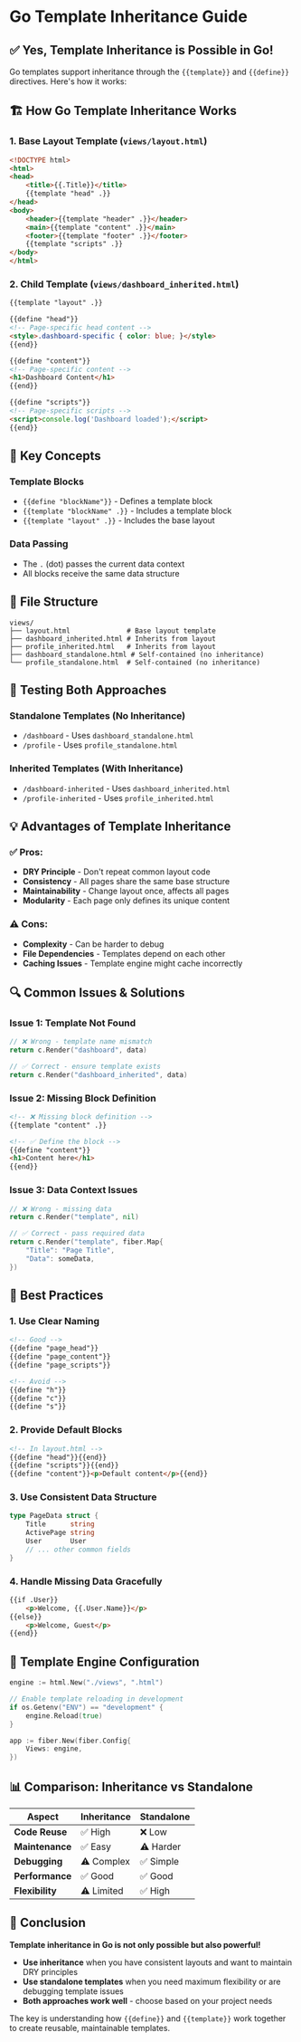 # Go Template Inheritance Guide

## ✅ **Yes, Template Inheritance is Possible in Go!**

Go templates support inheritance through the `{{template}}` and `{{define}}` directives. Here's how it works:

## 🏗️ **How Go Template Inheritance Works**

### 1. **Base Layout Template** (`views/layout.html`)
```html
<!DOCTYPE html>
<html>
<head>
    <title>{{.Title}}</title>
    {{template "head" .}}
</head>
<body>
    <header>{{template "header" .}}</header>
    <main>{{template "content" .}}</main>
    <footer>{{template "footer" .}}</footer>
    {{template "scripts" .}}
</body>
</html>
```

### 2. **Child Template** (`views/dashboard_inherited.html`)
```html
{{template "layout" .}}

{{define "head"}}
<!-- Page-specific head content -->
<style>.dashboard-specific { color: blue; }</style>
{{end}}

{{define "content"}}
<!-- Page-specific content -->
<h1>Dashboard Content</h1>
{{end}}

{{define "scripts"}}
<!-- Page-specific scripts -->
<script>console.log('Dashboard loaded');</script>
{{end}}
```

## 🔧 **Key Concepts**

### **Template Blocks**
- `{{define "blockName"}}` - Defines a template block
- `{{template "blockName" .}}` - Includes a template block
- `{{template "layout" .}}` - Includes the base layout

### **Data Passing**
- The `.` (dot) passes the current data context
- All blocks receive the same data structure

## 📁 **File Structure**
```
views/
├── layout.html              # Base layout template
├── dashboard_inherited.html # Inherits from layout
├── profile_inherited.html   # Inherits from layout
├── dashboard_standalone.html # Self-contained (no inheritance)
└── profile_standalone.html  # Self-contained (no inheritance)
```

## 🚀 **Testing Both Approaches**

### **Standalone Templates (No Inheritance)**
- `/dashboard` - Uses `dashboard_standalone.html`
- `/profile` - Uses `profile_standalone.html`

### **Inherited Templates (With Inheritance)**
- `/dashboard-inherited` - Uses `dashboard_inherited.html`
- `/profile-inherited` - Uses `profile_inherited.html`

## 💡 **Advantages of Template Inheritance**

### ✅ **Pros:**
- **DRY Principle** - Don't repeat common layout code
- **Consistency** - All pages share the same base structure
- **Maintainability** - Change layout once, affects all pages
- **Modularity** - Each page only defines its unique content

### ⚠️ **Cons:**
- **Complexity** - Can be harder to debug
- **File Dependencies** - Templates depend on each other
- **Caching Issues** - Template engine might cache incorrectly

## 🔍 **Common Issues & Solutions**

### **Issue 1: Template Not Found**
```go
// ❌ Wrong - template name mismatch
return c.Render("dashboard", data)

// ✅ Correct - ensure template exists
return c.Render("dashboard_inherited", data)
```

### **Issue 2: Missing Block Definition**
```html
<!-- ❌ Missing block definition -->
{{template "content" .}}

<!-- ✅ Define the block -->
{{define "content"}}
<h1>Content here</h1>
{{end}}
```

### **Issue 3: Data Context Issues**
```go
// ❌ Wrong - missing data
return c.Render("template", nil)

// ✅ Correct - pass required data
return c.Render("template", fiber.Map{
    "Title": "Page Title",
    "Data": someData,
})
```

## 🎯 **Best Practices**

### **1. Use Clear Naming**
```html
<!-- Good -->
{{define "page_head"}}
{{define "page_content"}}
{{define "page_scripts"}}

<!-- Avoid -->
{{define "h"}}
{{define "c"}}
{{define "s"}}
```

### **2. Provide Default Blocks**
```html
<!-- In layout.html -->
{{define "head"}}{{end}}
{{define "scripts"}}{{end}}
{{define "content"}}<p>Default content</p>{{end}}
```

### **3. Use Consistent Data Structure**
```go
type PageData struct {
    Title      string
    ActivePage string
    User       User
    // ... other common fields
}
```

### **4. Handle Missing Data Gracefully**
```html
{{if .User}}
    <p>Welcome, {{.User.Name}}</p>
{{else}}
    <p>Welcome, Guest</p>
{{end}}
```

## 🔄 **Template Engine Configuration**

```go
engine := html.New("./views", ".html")

// Enable template reloading in development
if os.Getenv("ENV") == "development" {
    engine.Reload(true)
}

app := fiber.New(fiber.Config{
    Views: engine,
})
```

## 📊 **Comparison: Inheritance vs Standalone**

| Aspect | Inheritance | Standalone |
|--------|-------------|------------|
| **Code Reuse** | ✅ High | ❌ Low |
| **Maintenance** | ✅ Easy | ⚠️ Harder |
| **Debugging** | ⚠️ Complex | ✅ Simple |
| **Performance** | ✅ Good | ✅ Good |
| **Flexibility** | ⚠️ Limited | ✅ High |

## 🎉 **Conclusion**

**Template inheritance in Go is not only possible but also powerful!** 

- **Use inheritance** when you have consistent layouts and want to maintain DRY principles
- **Use standalone templates** when you need maximum flexibility or are debugging template issues
- **Both approaches work well** - choose based on your project needs

The key is understanding how `{{define}}` and `{{template}}` work together to create reusable, maintainable templates. 